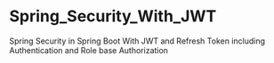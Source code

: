 # Spring_Security_With_JWT
Spring Security in Spring Boot With JWT and Refresh Token including Authentication and Role base Authorization 
